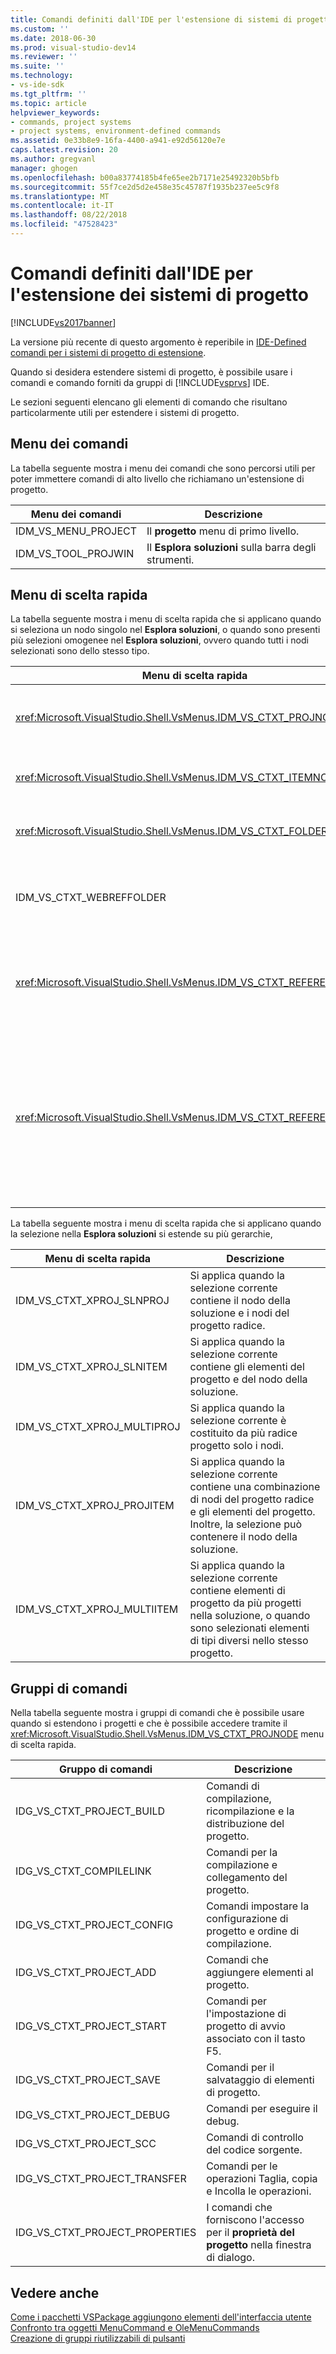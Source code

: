 ```yaml
---
title: Comandi definiti dall'IDE per l'estensione di sistemi di progetto | Microsoft Docs
ms.custom: ''
ms.date: 2018-06-30
ms.prod: visual-studio-dev14
ms.reviewer: ''
ms.suite: ''
ms.technology:
- vs-ide-sdk
ms.tgt_pltfrm: ''
ms.topic: article
helpviewer_keywords:
- commands, project systems
- project systems, environment-defined commands
ms.assetid: 0e33b8e9-16fa-4400-a941-e92d56120e7e
caps.latest.revision: 20
ms.author: gregvanl
manager: ghogen
ms.openlocfilehash: b00a83774185b4fe65ee2b7171e25492320b5bfb
ms.sourcegitcommit: 55f7ce2d5d2e458e35c45787f1935b237ee5c9f8
ms.translationtype: MT
ms.contentlocale: it-IT
ms.lasthandoff: 08/22/2018
ms.locfileid: "47528423"
---
```

# <a name="ide-defined-commands-for-extending-project-systems"></a>Comandi definiti dall'IDE per l'estensione dei sistemi di progetto
[!INCLUDE[vs2017banner](../../includes/vs2017banner.md)]

La versione più recente di questo argomento è reperibile in [IDE-Defined comandi per i sistemi di progetto di estensione](https://docs.microsoft.com/visualstudio/extensibility/internals/ide-defined-commands-for-extending-project-systems).  
  
Quando si desidera estendere sistemi di progetto, è possibile usare i comandi e comando forniti da gruppi di [!INCLUDE[vsprvs](../../includes/vsprvs-md.md)] IDE.  
  
 Le sezioni seguenti elencano gli elementi di comando che risultano particolarmente utili per estendere i sistemi di progetto.  
  
## <a name="command-menus"></a>Menu dei comandi  
 La tabella seguente mostra i menu dei comandi che sono percorsi utili per poter immettere comandi di alto livello che richiamano un'estensione di progetto.  
  
|Menu dei comandi|Descrizione|  
|------------------|-----------------|  
|IDM_VS_MENU_PROJECT|Il **progetto** menu di primo livello.|  
|IDM_VS_TOOL_PROJWIN|Il **Esplora soluzioni** sulla barra degli strumenti.|  
  
## <a name="shortcut-menus"></a>Menu di scelta rapida  
 La tabella seguente mostra i menu di scelta rapida che si applicano quando si seleziona un nodo singolo nel **Esplora soluzioni**, o quando sono presenti più selezioni omogenee nel **Esplora soluzioni**, ovvero quando tutti i nodi selezionati sono dello stesso tipo.  
  
|Menu di scelta rapida|Descrizione|  
|-------------------|-----------------|  
|<xref:Microsoft.VisualStudio.Shell.VsMenus.IDM_VS_CTXT_PROJNODE>|Si applica quando si seleziona il nodo di progetto.|  
|<xref:Microsoft.VisualStudio.Shell.VsMenus.IDM_VS_CTXT_ITEMNODE>|Si applica quando si seleziona un file.|  
|<xref:Microsoft.VisualStudio.Shell.VsMenus.IDM_VS_CTXT_FOLDERNODE>|Si applica quando si seleziona una cartella.|  
|IDM_VS_CTXT_WEBREFFOLDER|Si applica quando si seleziona la cartella di riferimento Web.|  
|<xref:Microsoft.VisualStudio.Shell.VsMenus.IDM_VS_CTXT_REFERENCEROOT>|Si applica quando si seleziona il nodo radice riferimenti denominato "Riferimenti".|  
|<xref:Microsoft.VisualStudio.Shell.VsMenus.IDM_VS_CTXT_REFERENCE>|Si applica quando vengono selezionati i nodi di riferimento; sono inclusi assembly, COM e solo i riferimenti al progetto. Non include riferimenti Web.|  
  
 La tabella seguente mostra i menu di scelta rapida che si applicano quando la selezione nella **Esplora soluzioni** si estende su più gerarchie,  
  
|Menu di scelta rapida|Descrizione|  
|-------------------|-----------------|  
|IDM_VS_CTXT_XPROJ_SLNPROJ|Si applica quando la selezione corrente contiene il nodo della soluzione e i nodi del progetto radice.|  
|IDM_VS_CTXT_XPROJ_SLNITEM|Si applica quando la selezione corrente contiene gli elementi del progetto e del nodo della soluzione.|  
|IDM_VS_CTXT_XPROJ_MULTIPROJ|Si applica quando la selezione corrente è costituito da più radice progetto solo i nodi.|  
|IDM_VS_CTXT_XPROJ_PROJITEM|Si applica quando la selezione corrente contiene una combinazione di nodi del progetto radice e gli elementi del progetto. Inoltre, la selezione può contenere il nodo della soluzione.|  
|IDM_VS_CTXT_XPROJ_MULTIITEM|Si applica quando la selezione corrente contiene elementi di progetto da più progetti nella soluzione, o quando sono selezionati elementi di tipi diversi nello stesso progetto.|  
  
## <a name="command-groups"></a>Gruppi di comandi  
 Nella tabella seguente mostra i gruppi di comandi che è possibile usare quando si estendono i progetti e che è possibile accedere tramite il <xref:Microsoft.VisualStudio.Shell.VsMenus.IDM_VS_CTXT_PROJNODE> menu di scelta rapida.  
  
|Gruppo di comandi|Descrizione|  
|-------------------|-----------------|  
|IDG_VS_CTXT_PROJECT_BUILD|Comandi di compilazione, ricompilazione e la distribuzione del progetto.|  
|IDG_VS_CTXT_COMPILELINK|Comandi per la compilazione e collegamento del progetto.|  
|IDG_VS_CTXT_PROJECT_CONFIG|Comandi impostare la configurazione di progetto e ordine di compilazione.|  
|IDG_VS_CTXT_PROJECT_ADD|Comandi che aggiungere elementi al progetto.|  
|IDG_VS_CTXT_PROJECT_START|Comandi per l'impostazione di progetto di avvio associato con il tasto F5.|  
|IDG_VS_CTXT_PROJECT_SAVE|Comandi per il salvataggio di elementi di progetto.|  
|IDG_VS_CTXT_PROJECT_DEBUG|Comandi per eseguire il debug.|  
|IDG_VS_CTXT_PROJECT_SCC|Comandi di controllo del codice sorgente.|  
|IDG_VS_CTXT_PROJECT_TRANSFER|Comandi per le operazioni Taglia, copia e Incolla le operazioni.|  
|IDG_VS_CTXT_PROJECT_PROPERTIES|I comandi che forniscono l'accesso per il **proprietà del progetto** nella finestra di dialogo.|  
  
## <a name="see-also"></a>Vedere anche  
 [Come i pacchetti VSPackage aggiungono elementi dell'interfaccia utente](../../extensibility/internals/how-vspackages-add-user-interface-elements.md)   
 [Confronto tra oggetti MenuCommand e OleMenuCommands](../../misc/menucommands-vs-olemenucommands.md)   
 [Creazione di gruppi riutilizzabili di pulsanti](../../extensibility/creating-reusable-groups-of-buttons.md)

